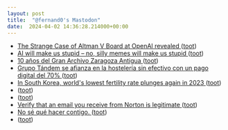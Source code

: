 ```yaml
---
layout: post
title:  "@fernand0's Mastodon"
date:  2024-04-02 14:36:28.214000+00:00
---
```

*  [The Strange Case of Altman V Board at OpenAI revealed ](http://donaldclarkplanb.blogspot.com/2024/03/the-strange-case-of-altman-v-board-at.htm) ([toot](https://mastodon.social/@fernand0/112202126997242391))
*  [AI will make us stupid – no, silly memes will make us stupid ](http://donaldclarkplanb.blogspot.com/2024/03/ai-will-make-us-stupid-no-silly-memes.htm) ([toot](https://mastodon.social/@fernand0/112201320946180540))
*  [10 años del Gran Archivo Zaragoza Antigua ](http://tausiet.blogspot.com/2024/03/10-anos-del-gran-archivo-zaragoza.htm) ([toot](https://mastodon.social/@fernand0/112201087347229041))
*  [Grupo Tándem se afianza en la hostelería sin efectivo con un pago digital del 70% ](https://redaccion.camarazaragoza.com/grupo-tandem-hosteleria-sin-efectivo) ([toot](https://mastodon.social/@fernand0/112200899021473125))
*  [In South Korea, world&#39;s lowest fertility rate plunges again in 2023  ](https://www.reuters.com/world/asia-pacific/south-koreas-fertility-rate-dropped-fresh-record-low-2023-2024-02-28/) ([toot](https://mastodon.social/@fernand0/112200671414554519))
*  [ ](https://mastodon.online/@JProl) ([toot](https://mastodon.social/@fernand0/112200523954448226))
*  [ ](https://mastodon.online/@JProl) ([toot](https://mastodon.social/@fernand0/112200020955145059))
*  [Verify that an email you receive from Norton is legitimate ](https://support.norton.com/sp/en/us/home/current/solutions/v7108849) ([toot](https://mastodon.social/@fernand0/112199112424270089))
*  [No sé qué hacer contigo. ](https://avecesunafoto.wordpress.com/2024/04/01/no-se-que-hacer-contigo) ([toot](https://mastodon.social/@fernand0/112199021397836786))
*  [ ](https://mastodon.online/@JProl) ([toot](https://mastodon.social/@fernand0/112197579327429973))
